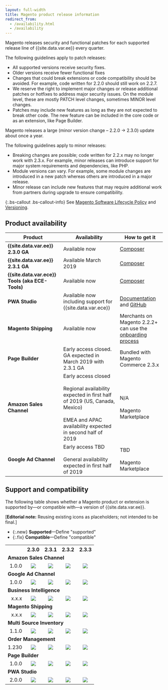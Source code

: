 ```yaml
---
layout: full-width
title: Magento product release information
redirect_from: 
  - /availability.html
  - /availability
---
```


Magento releases security and functional patches for each supported release line of {{site.data.var.ee}} every quarter.

The following guidelines apply to patch releases:

- All supported versions receive security fixes.
- Older versions receive fewer functional fixes
- Changes that could break extensions or code compatibility should be avoided. For example, code written for 2.2.0 should still work on 2.2.7.
- We reserve the right to implement major changes or release additional patches or hotfixes to address major security issues. On the module level, these are mostly PATCH level changes, sometimes MINOR level changes.
- Patches may include new features as long as they are not expected to break other code. The new feature can be included in the core code or as an extension, like Page Builder.

Magento releases a large (minor version change – 2.2.0 -> 2.3.0) update about once a year.

The following guidelines apply to minor releases:

- Breaking changes are possible; code written for 2.2.x may no longer work with 2.3.x. For example, minor releases can introduce support for major system requirements and dependencies, like PHP.
- Module versions can vary. For example, some module changes are introduced in a new patch whereas others are introduced in a major release.
- Minor release can include new features that may require additional work from partners during upgrade to ensure compatibility.

{:.bs-callout .bs-callout-info}
See [Magento Software Lifecycle Policy] and [Versioning].

## Product availability

| Product                                         | Availability                                                                                                                                                           | How to get it                                                                                                                |
|-------------------------------------------------|------------------------------------------------------------------------------------------------------------------------------------------------------------------------|------------------------------------------------------------------------------------------------------------------------------|
| **{{site.data.var.ee}} 2.3.0 GA**               | Available now                                                                                                                                                          | [Composer](https://devdocs.magento.com/guides/v2.3/install-gde/composer.html)                                                |
| **{{site.data.var.ee}} 2.3.1 GA**               | Available March 2019                                                                                                                                                   | [Composer](https://devdocs.magento.com/guides/v2.3/install-gde/composer.html)                                                |
| **{{site.data.var.ece}} Tools (aka ECE-Tools)** | Available now                                                                                                                                                          | [Composer](https://devdocs.magento.com/guides/v2.3/cloud/project/ece-tools-update.html)                                      |
| **PWA Studio**                                  | Available now including support for {{site.data.var.ece}}                                                                                                              | [Documentation](https://magento-research.github.io/pwa-studio/) and [GitHub](https://github.com/magento-research/pwa-studio) |
| **Magento Shipping**                            | Available now                                                                                                                                                          | Merchants on Magento 2.2.2+ can use the [onboarding process](https://account.magento.com/shipping/onboarding/start)          |
| **Page Builder**                                | Early access closed. GA expected in March 2019 with 2.3.1 GA                                                                                          | Bundled with Magento Commerce 2.3.x                                                                                          |
| **Amazon Sales Channel**                        | Early access closed<br><br>Regional availability expected in first half of 2019 (US, Canada, Mexico)<br><br>EMEA and APAC availability expected in second half of 2019 | N/A<br><br>Magento Marketplace                                                                                               |
| **Google Ad Channel**                           | Early access TBD<br><br>General availability expected in first half of 2019                                                                                            | TBD<br><br>Magento Marketplace                                                                                               |

## Support and compatibility

The following table shows whether a Magento product or extension is supported by—or compatible with—a version of {{site.data.var.ee}}.

[**Editorial note:** Reusing existing icons as placeholders; not intended to be final.]

- {:.new} **Supported**—Define "supported"
- {:.fix} **Compatible**—Define "compatible"

<table>
  <tbody>
    <tr>
      <td class="blank"></td>
      <!-- <th style="text-align:center">{{site.data.var.ee}}</th> -->
      <th style="text-align:center">2.3.0</th>
      <th style="text-align:center">2.3.1</th>
      <th style="text-align:center">2.3.2</th>
      <th style="text-align:center">2.3.3</th>
    </tr>
    <tr>
      <td colspan="5"><strong>Amazon Sales Channel</strong></td>
    </tr>
    <tr>
      <td style="text-align:right">1.0.0</td>
      <td style="text-align:center"><img src="/i/icons/new.svg"></td>
      <td style="text-align:center"><img src="/i/icons/new.svg"></td>
      <td style="text-align:center"><img src="/i/icons/fix.svg"></td>
      <td style="text-align:center"><img src="/i/icons/fix.svg"></td>
    </tr>
    <tr>
      <td colspan="5"><strong>Google Ad Channel</strong></td>
    </tr>
    <tr>
      <td style="text-align:right">1.0.0</td>
      <td style="text-align:center"><img src="/i/icons/new.svg"></td>
      <td style="text-align:center"><img src="/i/icons/new.svg"></td>
      <td style="text-align:center"><img src="/i/icons/fix.svg"></td>
      <td style="text-align:center"><img src="/i/icons/fix.svg"></td>
    </tr>
    <tr>
      <td colspan="5"><strong>Business Intelligence</strong></td>
    </tr>
    <tr>
      <td style="text-align:right">x.x.x</td>
      <td style="text-align:center"><img src="/i/icons/new.svg"></td>
      <td style="text-align:center"><img src="/i/icons/new.svg"></td>
      <td style="text-align:center"><img src="/i/icons/new.svg"></td>
      <td style="text-align:center"><img src="/i/icons/new.svg"></td>
    </tr>
    <tr>
      <td colspan="5"><strong>Magento Shipping</strong></td>
    </tr>
    <tr>
      <td style="text-align:right">x.x.x</td>
      <td style="text-align:center"><img src="/i/icons/new.svg"></td>
      <td style="text-align:center"><img src="/i/icons/new.svg"></td>
      <td style="text-align:center"><img src="/i/icons/fix.svg"></td>
      <td style="text-align:center"><img src="/i/icons/fix.svg"></td>
    </tr>
    <tr>
      <td colspan="5"><strong>Multi Source Inventory</strong></td>
    </tr>
    <tr>
      <td style="text-align:right">1.1.0</td>
      <td style="text-align:center"><img src="/i/icons/new.svg"></td>
      <td style="text-align:center"><img src="/i/icons/new.svg"></td>
      <td style="text-align:center"><img src="/i/icons/fix.svg"></td>
      <td style="text-align:center"><img src="/i/icons/fix.svg"></td>
    </tr>
    <tr>
      <td colspan="5"><strong>Order Management</strong></td>
    </tr>
    <tr>
      <td style="text-align:right">1.230</td>
      <td style="text-align:center"><img src="/i/icons/new.svg"></td>
      <td style="text-align:center"><img src="/i/icons/new.svg"></td>
      <td style="text-align:center"><img src="/i/icons/new.svg"></td>
      <td style="text-align:center"><img src="/i/icons/new.svg"></td>
    </tr>
    <tr>
      <td colspan="5"><strong>Page Builder</strong></td>
    </tr>
    <tr>
      <td style="text-align:right">1.0.0</td>
      <td style="text-align:center"><img src="/i/icons/new.svg"></td>
      <td style="text-align:center"><img src="/i/icons/new.svg"></td>
      <td style="text-align:center"><img src="/i/icons/fix.svg"></td>
      <td style="text-align:center"><img src="/i/icons/fix.svg"></td>
    </tr>
    <tr>
      <td colspan="5"><strong>PWA Studio</strong></td>
    </tr>
    <tr>
      <td style="text-align:right">2.0.0</td>
      <td style="text-align:center"><img src="/i/icons/fix.svg"></td>
      <td style="text-align:center"><img src="/i/icons/fix.svg"></td>
      <td style="text-align:center"><img src="/i/icons/fix.svg"></td>
      <td style="text-align:center"><img src="/i/icons/fix.svg"></td>
    </tr>
  </tbody>
</table>

<!-- Link definitiona -->

[Versioning]: https://devdocs.magento.com/guides/v2.3/extension-dev-guide/versioning/
[Magento Software Lifecycle Policy]: https://magento.com/sites/default/files/magento-software-lifecycle-policy.pdf